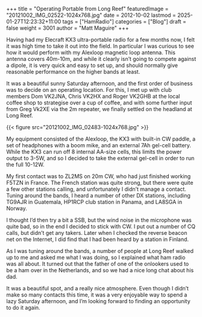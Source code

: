 +++
title = "Operating Portable from Long Reef"
featuredImage = "20121002_IMG_02522-1024x768.jpg"
date = 2012-10-02
lastmod = 2025-01-27T12:23:32+11:00
tags = ["HamRadio"]
categories = ["Blog"]
draft = false
weight = 3001
author = "Matt Maguire"
+++

Having had my Elecraft KX3 ultra-portable radio for a few months now, I felt it was high time to take it out into the field. In particular I was curious to see how it would perform with my Alexloop magnetic loop antenna. This antenna covers 40m-10m, and while it clearly isn’t going to compete against a dipole, it is very quick and easy to set up, and should normally give reasonable performance on the higher bands at least.

It was a beautiful sunny Saturday afternoon, and the first order of business was to decide on an operating location. For this, I met up with club members Dom VK2JNA, Chris VK2HX and Roger VK2GHB at the local coffee shop to strategise over a cup of coffee, and with some further input from Greg Vk2XE via the 2m repeater, we finally settled on the headland at Long Reef.

{{< figure src="20121002_IMG_02483-1024x768.jpg" >}}

My equipment consisted of the Alexloop, the KX3 with built-in CW paddle, a set of headphones with a boom mike, and an external 7Ah gel-cell battery. While the KX3 can run off 8 internal AA-size cells, this limits the power output to 3-5W, and so I decided to take the external gel-cell in order to run the full 10-12W.

My first contact was to ZL2MS on 20m CW, who had just finished working F5TZN in France. The French station was quite strong, but there were quite a few other stations calling, and unfortunately I didn’t manage a contact. Tuning around the bands, I heard a number of other DX stations, including TG9AJR in Guatemala, HP1RCP club station in Panama, and LA8SGA in Norway.

I thought I’d then try a bit a SSB, but the wind noise in the microphone was quite bad, so in the end I decided to stick with CW. I put out a number of CQ calls, but didn’t get any takers. Later when I checked the reverse beacon net on the Internet, I did find that I had been heard by a station in Finland.

As I was tuning around the bands, a number of people at Long Reef walked up to me and asked me what I was doing, so I explained what ham radio was all about. It turned out that the father of one of the onlookers used to be a ham over in the Netherlands, and so we had a nice long chat about his dad.

It was a beautiful spot, and a really nice atmosphere. Even though I didn’t make so many contacts this time, it was a very enjoyable way to spend a lazy Saturday afternoon, and I’m looking forward to finding an opportunity to do it again.
